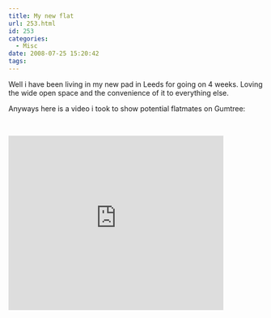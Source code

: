 ```yaml
---
title: My new flat
url: 253.html
id: 253
categories:
  - Misc
date: 2008-07-25 15:20:42
tags:
---
```


Well i have been living in my new pad in Leeds for going on 4 weeks. Loving the wide open space and the convenience of it to everything else.
<!-- more -->
Anyways here is a video i took to show potential flatmates on Gumtree:

&nbsp;

<embed width="425" height="344" allowfullscreen="true" type="application/x-shockwave-flash" src="https://www.youtube.com/v/SsMpCFGajT0&amp&ap=%2526fmt%3D18;hl=en&amp;fs=1"></embed>